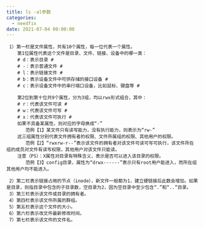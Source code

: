 ```yaml
---
title: ls -al参数
categories:
  - needfix
date: 2021-07-04 00:00:00
---
```

     1）第一栏是文件属性，共有10个属性，每一位代表一个属性。
        第1位属性代表这个文件是目录、文件、链接、设备中的哪一类：
        # d：表示目录 #
        # -：表示普通文件 #
        # l：表示链接文件 #
        # b：表示设备文件中可供存储的接口设备 #
        # c：表示设备文件中的串行端口设备，比如鼠标、键盘等 #

        第2位到第十位共9个属性，分为3组，均以rwx形式组合，其中：
        # r：代表该文件可读 #
        # w：代表该文件可写 #
        # x：代表该文件可执行 #
        如果不具备某属性，则对应的字母换成“-”
           范例【1】某文件只有读写能力，没有执行能力，则表示为“rw-”
        这三组属性分别代表文件拥有者的权限、文件所属组的权限、其他用户的权限。
           范例【2】“rwxrw-r--”表示该文件的拥有者对该文件可读可写可执行，该文件所在组的成员对文件有读写权限，其他用户对该文件只能读。
        注意（PS）：X属性对目录有特殊含义，表示是否可以进入该目录的权限。
           范例【3】config目录，属性为“drwx------”表示只有root用户能进入，而所在组其他用户均不能进入。
        
     2）第二栏表示链接占用的节点（inode），新文件一般都为1，建立硬链接后此数会增加。如果是目录，则指目录中包含的子目录数，空目录为2，因为空目录中至少包含“.”和“..”目录。
     3）第三栏表示该文件或目录的拥有者。
     4）第四栏表示该文件所属的群组。
     5）第五栏表示这个文件的大小。
     6）第六栏表示改文件最新修改时间。
     7）第七栏表示该文件的文件名。